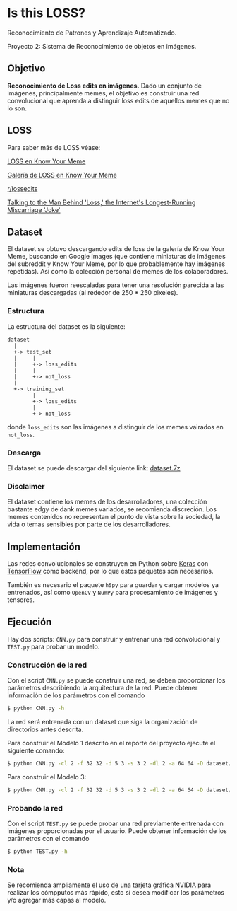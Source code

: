 # Is this LOSS?

Reconocimiento de Patrones y Aprendizaje Automatizado.

Proyecto 2: Sistema de Reconocimiento de objetos en imágenes.

## Objetivo

**Reconocimiento de Loss edits en imágenes.** Dado un conjunto de imágenes, principalmente memes, el objetivo es construir una red convolucional que aprenda a distinguir loss edits de aquellos memes que no lo son.

## LOSS

Para saber más de LOSS véase:

[LOSS en Know Your Meme](http://knowyourmeme.com/news/heres-to-loss-the-internets-greatest-meme "Here's to Loss, the Internet's Greatest Meme")

[Galería de LOSS en Know Your Meme](http://knowyourmeme.com/memes/loss/photos "Loss: Image Gallery")

[r/lossedits](https://www.reddit.com/r/lossedits/ "Loss Edits")

[Talking to the Man Behind 'Loss,' the Internet's Longest-Running Miscarriage 'Joke'](http://nymag.com/selectall/2015/11/longest-running-miscarriage-meme-on-the-web.html)

## Dataset

El dataset se obtuvo descargando edits de loss de la galería de Know Your Meme, buscando en Google Images (que contiene miniaturas de imágenes del subreddit y Know Your Meme, por lo que probablemente hay imágenes repetidas). Así como la colección personal de memes de los colaboradores.

Las imágenes fueron reescaladas para tener una resolución parecida a las miniaturas descargadas (al rededor de 250 * 250 pixeles).

### Estructura

La estructura del dataset es la siguiente:

```
dataset
  |
  +-> test_set
  |     |
  |     +-> loss_edits
  |     |
  |     +-> not_loss
  |
  +-> training_set
        |
        +-> loss_edits
        |
        +-> not_loss
```

donde `loss_edits` son las imágenes a distinguir de los memes vairados en `not_loss`.

### Descarga

El dataset se puede descargar del siguiente link: [dataset.7z](https://drive.google.com/file/d/1CztpddBSFyG22YZojRtke98S4OcHD9S7/view?usp=sharing "dataset.7z")

### Disclaimer

El dataset contiene los memes de los desarrolladores, una colección bastante edgy de dank memes variados, se recomienda discreción. Los memes contenidos no representan el punto de vista sobre la sociedad, la vida o temas sensibles por parte de los desarrolladores.

## Implementación

Las redes convolucionales se construyen en Python sobre [Keras](https://keras.io "Keras Documentation") con [TensorFlow](https://www.tensorflow.org/ "TensorFlow") como backend, por lo que estos paquetes son necesarios.

También es necesario el paquete `h5py` para guardar y cargar modelos ya entrenados, así como `OpenCV` y `NumPy` para procesamiento de imágenes y tensores.

## Ejecución

Hay dos scripts: `CNN.py` para construir y entrenar una red convolucional y `TEST.py` para probar un modelo.

### Construcción de la red

Con el script `CNN.py` se puede construir una red, se deben proporcionar los parámetros describiendo la arquitectura de la red. Puede obtener información
de los parámetros con el comando

```bash
$ python CNN.py -h
```

La red será entrenada con un dataset que siga la organización de directorios antes descrita.

Para construir el Modelo 1 descrito en el reporte del proyecto ejecute el siguiente comando:

```bash
$ python CNN.py -cl 2 -f 32 32 -d 5 3 -s 3 2 -dl 2 -a 64 64 -D dataset/ -o Modelo_1.h5
```

Para construir el Modelo 3:

```bash
$ python CNN.py -cl 2 -f 32 32 -d 5 3 -s 3 2 -dl 2 -a 64 64 -D dataset/ --RGB --optimizer adagrad -o Modelo_3.h5
```

### Probando la red

Con el script `TEST.py` se puede probar una red previamente entrenada con imágenes proporcionadas por el usuario. Puede obtener información
de los parámetros con el comando

```bash
$ python TEST.py -h
```

### Nota

Se recomienda ampliamente el uso de una tarjeta gráfica NVIDIA para realizar los cómpputos más rápido, esto si desea modificar los parámetros y/o agregar más capas al modelo.
